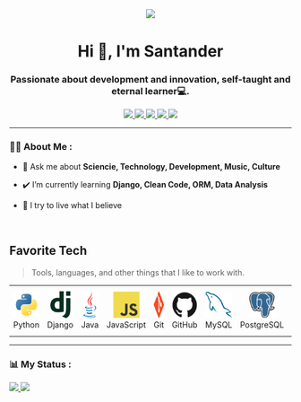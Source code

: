 <div id="header" align="center">
    <img src="https://media.giphy.com/media/l3E6F9xoxTabw3JYY/giphy.gif" width="200" />
    <h1 align="center">Hi 👋, I'm Santander</h1>
    <h3 align="center">Passionate about development and innovation, self-taught and eternal learner💻.</h3>
</div>


<div align="center"> 
  <a href="https://www.instagram.com/santander_iglesias/" target="_blank">
    <img src="https://img.shields.io/badge/-Instagram-%23E4405F?style=for-the-badge&logo=instagram&logoColor=white" target="_blank">
   </a>
 	<a href="https://www.twitch.tv/incognitobinario" target="_blank">
    <img src="https://img.shields.io/badge/Twitch-9146FF?style=for-the-badge&logo=twitch&logoColor=white" target="_blank">
  </a>
  <a href="https://twitter.com/santanderiglesi"_blank">
    <img src="https://img.shields.io/badge/Twitter-1DA1F2?style=for-the-badge&logo=twitter&logoColor=white" target="_blank">
   </a> 
  <a href = "mailto:santander12342011@gmail.com">
    <img src="https://img.shields.io/badge/-Gmail-%23333?style=for-the-badge&logo=gmail&logoColor=white" target="_blank">
   </a>
  <a href="https://www.linkedin.com/in/santander-iglesias/" target="_blank">
    <img src="https://img.shields.io/badge/-LinkedIn-%230077B5?style=for-the-badge&logo=linkedin&logoColor=white" target="_blank">
   </a> 
  
</div>

---

### 👨‍🚀 About Me :

- 💬 Ask me about **Sciencie, Technology, Development, Music, Culture**

- ✔️ I’m currently learning **Django, Clean Code, ORM, Data Analysis**

- 🌴 I try to live what I believe

<br>

<h2 align="left" id="tecnologia">Favorite Tech</h2>

> Tools, languages, and other things that I like to work with.
<table>
  <tr>
    <td align="center" width="96">
      <a href="#tecnologia">
        <img src="https://github.com/devicons/devicon/blob/master/icons/python/python-original.svg" width="48" height="48" alt="Python" />
      </a>
      <br>Python
    </td>
    <td align="center" width="96">
      <a href="#tecnologia">
        <img src="https://github.com/devicons/devicon/blob/master/icons/django/django-plain.svg" width="48" height="48" alt="Django" />
      </a>
      <br>Django
    </td>
    <td align="center" width="96">
      <a href="#tecnologia">
        <img src="https://github.com/devicons/devicon/blob/master/icons/java/java-original.svg" width="48" height="48" alt="Java" />
      </a>
      <br>Java
    </td>
    <td align="center" width="96">
      <a href="#tecnologia">
        <img src="https://github.com/devicons/devicon/blob/master/icons/javascript/javascript-original.svg" width="48" height="48" alt="JavaScript" />
      </a>
      <br>JavaScript
    </td>
    <td align="center" width="96">
      <a href="#tecnologia">
        <img src="https://github.com/devicons/devicon/blob/master/icons/git/git-original.svg" width="48" height="48" alt="Git" />
      </a>
      <br>Git
    </td>
    <td align="center" width="96">
      <a href="#tecnologia">
        <img src="https://github.com/devicons/devicon/blob/master/icons/github/github-original.svg" width="48" height="48" alt="GitHub" />
      </a>
      <br>GitHub
    </td>
    <td align="center" width="96">
      <a href="#tecnologia">
        <img src="https://github.com/devicons/devicon/blob/master/icons/mysql/mysql-original.svg" width="48" height="48" alt="MySQL" />
      </a>
      <br>MySQL
    </td>
    <td align="center" width="96">
      <a href="#tecnologia">
        <img src="https://github.com/devicons/devicon/blob/master/icons/postgresql/postgresql-original.svg" width="48" height="48" alt="PostgreSQL" />
      </a>
      <br>PostgreSQL
    </td>
    <td align="center" width="96">
      <a href="#tecnologia">
        <img src="https://github.com/devicons/devicon/blob/master/icons/ubuntu/ubuntu-plain.svg" width="48" height="48" alt="Ubuntu" />
      </a>
      <br>Ubuntu
    </td>
    <td align="center" width="96">
      <a href="#tecnologia">
        <img src="https://github.com/devicons/devicon/blob/master/icons/vscode/vscode-original.svg" width="48" height="48" alt="VS Code" />
      </a>
      <br>VS Code
    </td>
     </tr>
</table>

---

### 📊 My Status :

<div>
  <a href="https://github.com/GhostyCode" target="_blank">
  <img height="190cm" src="https://github-readme-stats.vercel.app/api?username=GhostyCode&show_icons=true&theme=radical" target="_blank">
  <img height="190cm" src="https://github-readme-stats.vercel.app/api/top-langs/?username=GhostyCode&theme=tokyonight" target="_blank">
</div>
